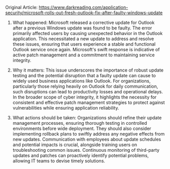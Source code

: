 Original Article: https://www.darkreading.com/application-security/microsoft-rolls-out-fresh-outlook-fix-after-faulty-windows-update

1) What happened:
Microsoft released a corrective update for Outlook after a previous Windows update was found to be faulty. The error primarily affected users by causing unexpected behavior in the Outlook application. This necessitated a new update to address and resolve these issues, ensuring that users experience a stable and functional Outlook service once again. Microsoft's swift response is indicative of active patch management and a commitment to maintaining service integrity.

2) Why it matters:
This issue underscores the importance of robust update testing and the potential disruption that a faulty update can cause to widely used business applications like Outlook. For organizations, particularly those relying heavily on Outlook for daily communication, such disruptions can lead to productivity losses and operational delays. In the broader scope of cyber integrity, it highlights the necessity for consistent and effective patch management strategies to protect against vulnerabilities while ensuring application reliability.

3) What actions should be taken:
Organizations should refine their update management processes, ensuring thorough testing in controlled environments before wide deployment. They should also consider implementing rollback plans to swiftly address any negative effects from new updates. Communication with employees about update schedules and potential impacts is crucial, alongside training users on troubleshooting common issues. Continuous monitoring of third-party updates and patches can proactively identify potential problems, allowing IT teams to devise timely solutions.